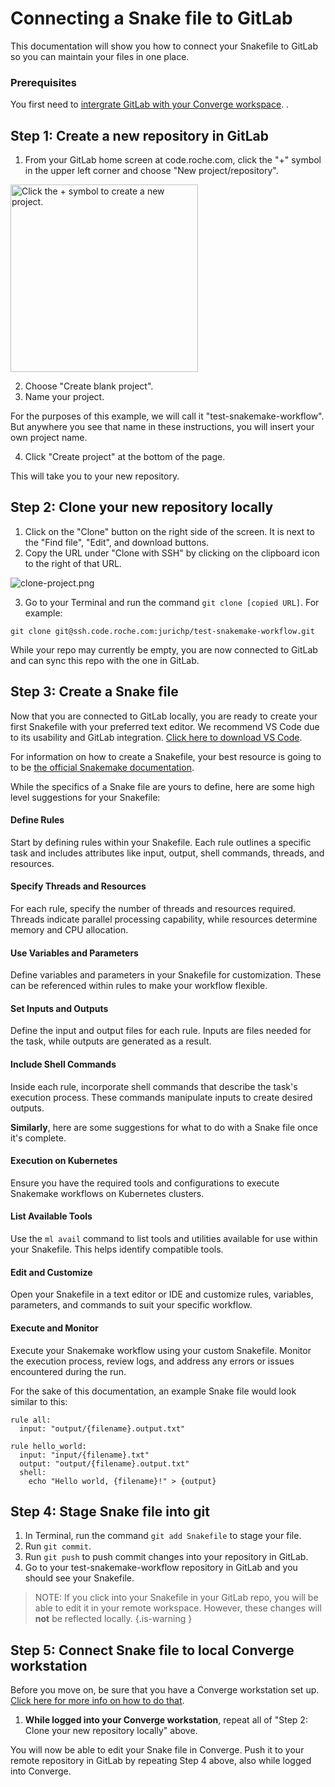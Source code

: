# Connecting a Snake file to GitLab

This documentation will show you how to connect your Snakefile to GitLab so you can maintain your files in one place.

### Prerequisites

You first need to <a href="https://wiki.converge.gene.com/en/quickstart/integrating-gitlab-with-converge" target="_blank">intergrate GitLab with your Converge workspace</a>.
. 
## Step 1: Create a new repository in GitLab
1. From your GitLab home screen at code.roche.com, click the "+" symbol in the upper left corner and choose "New project/repository".

<img src="/img/create-project.png" alt="Click the + symbol to create a new project." width="300"/>

2. Choose "Create blank project".
3. Name your project.

For the purposes of this example, we will call it "test-snakemake-workflow". But anywhere you see that name in these instructions, you will insert your own project name.

4. Click "Create project" at the bottom of the page.

This will take you to your new repository.

## Step 2: Clone your new repository locally

1. Click on the "Clone" button on the right side of the screen. It is next to the "Find file", "Edit", and download buttons.
2. Copy the URL under "Clone with SSH" by clicking on the clipboard icon to the right of that URL.

![clone-project.png](/img/clone-project.png)

3. Go to your Terminal and run the command `git clone [copied URL]`.
For example:
```
git clone git@ssh.code.roche.com:jurichp/test-snakemake-workflow.git
```

While your repo may currently be empty, you are now connected to GitLab and can sync this repo with the one in GitLab.

## Step 3: Create a Snake file
Now that you are connected to GitLab locally, you are ready to create your first Snakefile with your preferred text editor. We recommend VS Code due to its usability and GitLab integration. <a href="https://code.visualstudio.com/download">Click here to download VS Code</a>.

For information on how to create a Snakefile, your best resource is going to to be <a href="https://snakemake.readthedocs.io/en/stable/tutorial/basics.html" target="_blank">the official Snakemake documentation</a>.

While the specifics of a Snake file are yours to define, here are some high level suggestions for your Snakefile:

#### Define Rules

Start by defining rules within your Snakefile. Each rule outlines a specific task and includes attributes like input, output, shell commands, threads, and resources.

#### Specify Threads and Resources

For each rule, specify the number of threads and resources required. Threads indicate parallel processing capability, while resources determine memory and CPU allocation.

#### Use Variables and Parameters

Define variables and parameters in your Snakefile for customization. These can be referenced within rules to make your workflow flexible.

#### Set Inputs and Outputs

Define the input and output files for each rule. Inputs are files needed for the task, while outputs are generated as a result.

#### Include Shell Commands

Inside each rule, incorporate shell commands that describe the task's execution process. These commands manipulate inputs to create desired outputs.

**Similarly**, here are some suggestions for what to do with a Snake file once it's complete.


#### Execution on Kubernetes

Ensure you have the required tools and configurations to execute Snakemake workflows on Kubernetes clusters.

#### List Available Tools

Use the `ml avail` command to list tools and utilities available for use within your Snakefile. This helps identify compatible tools.


#### Edit and Customize

Open your Snakefile in a text editor or IDE and customize rules, variables, parameters, and commands to suit your specific workflow.

#### Execute and Monitor

Execute your Snakemake workflow using your custom Snakefile.
Monitor the execution process, review logs, and address any errors or issues encountered during the run.

For the sake of this documentation, an example Snake file would look similar to this:
```
rule all:
  input: "output/{filename}.output.txt"

rule hello_world:
  input: "input/{filename}.txt"
  output: "output/{filename}.output.txt"
  shell:
    echo "Hello world, {filename}!" > {output}
```


## Step 4: Stage Snake file into git
1. In Terminal, run the command `git add Snakefile` to stage your file.
2. Run `git commit`.
3. Run `git push` to push commit changes into your repository in GitLab.
4. Go to your test-snakemake-workflow repository in GitLab and you should see your Snakefile.
> NOTE: If you click into your Snakefile in your GitLab repo, you will be able to edit it in your remote workspace. However, these changes will **not** be reflected locally. {.is-warning }

## Step 5: Connect Snake file to local Converge workstation

Before you move on, be sure that you have a Converge workstation set up. [Click here for more info on how to do that](/getting-started).

1. **While logged into your Converge workstation**, repeat all of "Step 2: Clone your new repository locally" above.

You will now be able to edit your Snake file in Converge. Push it to your remote repository in GitLab by repeating Step 4 above, also while logged into Converge.
